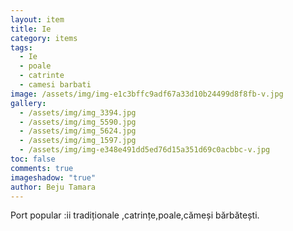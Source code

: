 ```yaml
---
layout: item
title: Ie
category: items
tags:
  - Ie
  - poale
  - catrinte
  - camesi barbati
image: /assets/img/img-e1c3bffc9adf67a33d10b24499d8f8fb-v.jpg
gallery:
  - /assets/img/img_3394.jpg
  - /assets/img/img_5590.jpg
  - /assets/img/img_5624.jpg
  - /assets/img/img_1597.jpg
  - /assets/img/img-e348e491dd5ed76d15a351d69c0acbbc-v.jpg
toc: false
comments: true
imageshadow: "true"
author: Beju Tamara
---
```

Port popular :ii tradiționale ,catrințe,poale,cămeși bărbătești.